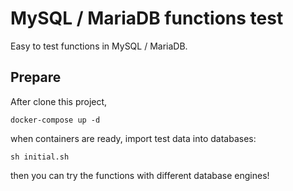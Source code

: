 # MySQL / MariaDB functions test
Easy to test functions in MySQL / MariaDB.

## Prepare
After clone this project,
```
docker-compose up -d
```
when containers are ready, import test data into databases:

```
sh initial.sh
```
then you can try the functions with different database engines!
